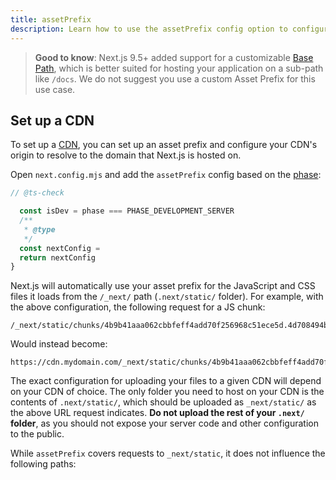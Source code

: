 ```yaml
---
title: assetPrefix
description: Learn how to use the assetPrefix config option to configure your CDN.
---
```


> **Good to know**: Next.js 9.5+ added support for a customizable [Base Path](/docs/app/api-reference/config/next-config-js/basePath), which is better
> suited for hosting your application on a sub-path like `/docs`.
> We do not suggest you use a custom Asset Prefix for this use case.

## Set up a CDN

To set up a [CDN](https://en.wikipedia.org/wiki/Content_delivery_network), you can set up an asset prefix and configure your CDN's origin to resolve to the domain that Next.js is hosted on.

Open `next.config.mjs` and add the `assetPrefix` config based on the [phase](/docs/app/api-reference/config/next-config-js#async-configuration):

```js filename="next.config.mjs"
// @ts-check

  const isDev = phase === PHASE_DEVELOPMENT_SERVER
  /**
   * @type
   */
  const nextConfig =
  return nextConfig
}
```

Next.js will automatically use your asset prefix for the JavaScript and CSS files it loads from the `/_next/` path (`.next/static/` folder). For example, with the above configuration, the following request for a JS chunk:

```
/_next/static/chunks/4b9b41aaa062cbbfeff4add70f256968c51ece5d.4d708494b3aed70c04f0.js
```

Would instead become:

```
https://cdn.mydomain.com/_next/static/chunks/4b9b41aaa062cbbfeff4add70f256968c51ece5d.4d708494b3aed70c04f0.js
```

The exact configuration for uploading your files to a given CDN will depend on your CDN of choice. The only folder you need to host on your CDN is the contents of `.next/static/`, which should be uploaded as `_next/static/` as the above URL request indicates. **Do not upload the rest of your `.next/` folder**, as you should not expose your server code and other configuration to the public.

While `assetPrefix` covers requests to `_next/static`, it does not influence the following paths:

